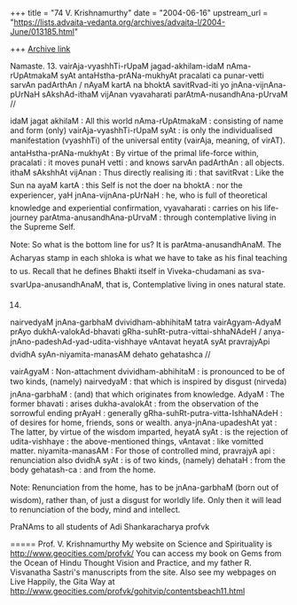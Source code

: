 +++
title = "74 V. Krishnamurthy"
date = "2004-06-16"
upstream_url = "https://lists.advaita-vedanta.org/archives/advaita-l/2004-June/013185.html"

+++
[Archive link](https://lists.advaita-vedanta.org/archives/advaita-l/2004-June/013185.html)

Namaste.
13.
vairAja-vyashhTi-rUpaM jagad-akhilam-idaM nAma-rUpAtmakaM
syAt
antaHstha-prANa-mukhyAt pracalati ca punar-vetti sarvAn
padArthAn /
nAyaM kartA na bhoktA savitRvad-iti yo jnAna-vijnAna-pUrNaH
sAkshAd-ithaM vijAnan vyavaharati parAtmA-nusandhAna-pUrvaM
//

idaM jagat akhilaM : All this world
nAma-rUpAtmakaM :  consisting of name and form (only) 
vairAja-vyashhTi-rUpaM syAt : is only the individualised
manifestation (vyashhTi) of the universal entity
(vairAja, meaning, of virAT).
antaHstha-prANa-mukhyAt : By virtue of the primal
life-force within,
pracalati : it moves
punaH vetti :  and knows
sarvAn padArthAn : all objects.
ithaM sAkshhAt vijAnan : Thus directly realising
iti : that 
savitRvat  : Like the Sun
na ayaM kartA : this Self is not the doer
na bhoktA : nor the experiencer, 
yaH jnAna-vijnAna-pUrNaH : he, who is full of theoretical
knowledge and experiential confirmation,
vyavaharati : carries on his life-journey
parAtma-anusandhAna-pUrvaM : through contemplative living
in the Supreme Self.

Note: So what is the bottom line for us? It is
parAtma-anusandhAnaM. The Acharyas stamp in each shloka
is what we have to take as his final teaching to us. Recall
that he defines Bhakti itself in Viveka-chudamani as
sva-svarUpa-anusandhAnaM, that is, Contemplative living
in ones natural state.

14. 
nairvedyaM jnAna-garbhaM dvividham-abhihitaM tatra
vairAgyam-AdyaM 
prAyo dukhA-valokAd-bhavati
gRha-suhRt-putra-vittai-shhaNAdeH /
anya-jnAno-padeshAd-yad-udita-vishhaye  vAntavat heyatA
syAt 
pravrajyApi dvidhA syAn-niyamita-manasAM dehato gehatashca
//

vairAgyaM : Non-attachment
dvividham-abhihitaM : is pronounced to be of two kinds,
(namely)
nairvedyaM : that which is inspired by disgust (nirveda)
jnAna-garbhaM : (and) that which originates from knowledge.
AdyaM : The former
bhavati : arises 
dukha-avalokAt : from the observation of the sorrowful
ending 
prAyaH : generally
gRha-suhRt-putra-vitta-IshhaNAdeH : of desires for home,
friends, sons or wealth.
anya-jnAna-upadeshAt  yat : The latter, by virtue of the
wisdom imparted,
heyatA syAt : is the rejection of 
udita-vishhaye : the above-mentioned things,
vAntavat : like vomitted matter.
niyamita-manasAM : For those of controlled mind,
pravrajyA api : renunciation also
dvidhA syAt : is of two kinds, (namely)
dehataH : from the body
gehatash-ca : and from the home.

Note: Renunciation from the home, has to be jnAna-garbhaM
(born out of wisdom), rather than, of just a disgust for
worldly life.  Only then it will lead to renunciation of
the body, mind  and intellect. 

PraNAms to all students of Adi Shankaracharya
profvk








=====
Prof. V. Krishnamurthy
My website on Science and Spirituality is http://www.geocities.com/profvk/
You can  access my book on Gems from the Ocean of Hindu Thought Vision and Practice,  and my father R. Visvanatha Sastri's manuscripts from the site.
Also see my webpages on Live Happily, the Gita Way at http://www.geocities.com/profvk/gohitvip/contentsbeach11.html

